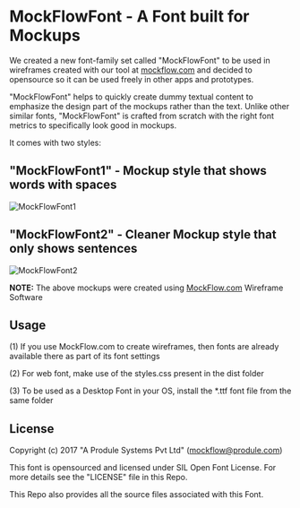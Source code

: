 # MockFlowFont - A Font built for Mockups

We created a new font-family set called "MockFlowFont" to be used in wireframes created with our tool at [mockflow.com](https://mockflow.com) and decided to opensource so it can be used freely in other apps and prototypes.

"MockFlowFont" helps to quickly create dummy textual content to emphasize the design part of the mockups rather than the text. Unlike other similar fonts, "MockFlowFont" is crafted from scratch with the right font metrics to specifically look good in mockups.

It comes with two styles:

## "MockFlowFont1" - Mockup style that shows words with spaces

![MockFlowFont1](https://raw.githubusercontent.com/produle/MockFlowFont/master/Preview/MockFlowFont1.png)

## "MockFlowFont2" - Cleaner Mockup style that only shows sentences

![MockFlowFont2](https://raw.githubusercontent.com/produle/MockFlowFont/master/Preview/MockFlowFont2.png)


**NOTE:** The above mockups were created using [MockFlow.com](https://mockflow.com) Wireframe Software

## Usage

(1) If you use MockFlow.com to create wireframes, then fonts are already available there as part of its font settings

(2) For web font, make use of the styles.css present in the dist folder

(3) To be used as a Desktop Font in your OS, install the \*.ttf font file from the same folder


## License
Copyright (c) 2017 "A Produle Systems Pvt Ltd" (mockflow@produle.com)

This font is opensourced and licensed under SIL Open Font License. For more details see the "LICENSE" file in this Repo.

This Repo also provides all the source files associated with this Font.
